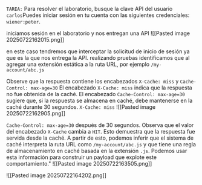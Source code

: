 `TAREA:` Para resolver el laboratorio, busque la clave API del usuario `carlos`Puedes iniciar sesión en tu cuenta con las siguientes credenciales: `wiener:peter`.

iniciamos sesión en el laboratorio y nos entregan una API
![[Pasted image 20250722162015.png]]

en este caso tendremos que interceptar la solicitud de inicio de sesión ya que es la que nos entrega la API. realizando pruebas identificamos que al agregar una extensión estática a la ruta URL, por ejemplo `/my-account/abc.js` 

Observe que la respuesta contiene los encabezados `X-Cache: miss` y `Cache-Control: max-age=30` El encabezado `X-Cache: miss` indica que la respuesta no fue obtenida de la caché. El encabezado `Cache-Control: max-age=30` sugiere que, si la respuesta se almacena en caché, debe mantenerse en la caché durante 30 segundos.
`X-Cache: miss`
![[Pasted image 20250722162905.png]]

`Cache-Control: max-age=30`
después de 30 segundos. Observa que el valor del encabezado `X-Cache` cambia a `HIT`. Esto demuestra que la respuesta fue servida desde la caché. A partir de esto, podemos inferir que el sistema de caché interpreta la ruta URL como `/my-account/abc.js` y que tiene una regla de almacenamiento en caché basada en la extensión `.js`. Podemos usar esta información para construir un payload que explote este comportamiento."
![[Pasted image 20250722163505.png]]


![[Pasted image 20250722164202.png]]